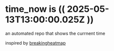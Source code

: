 # time_now is (( 2025-05-13T13:00:00.025Z ))

an automated repo that shows the currnent time

inspired by [breakingheatmap](https://github.com/breakingheatmap/breakingheatmap)